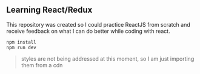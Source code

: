 Learning React/Redux
-----

This repository was created so I could practice ReactJS from scratch and receive feedback on what I can do better while coding with react.

```
npm install
npm run dev
```

> styles are not being addressed at this moment, so I am just importing them from a cdn
